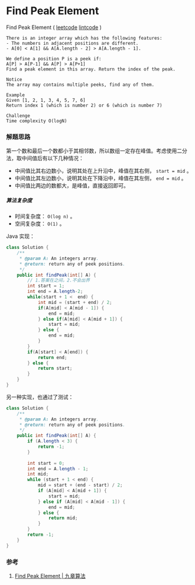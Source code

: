 #  Find Peak Element

Find Peak Element  ( [leetcode]()  [lintcode](http://www.lintcode.com/en/problem/find-peak-element/#) )

```
There is an integer array which has the following features:
- The numbers in adjacent positions are different.
- A[0] < A[1] && A[A.length - 2] > A[A.length - 1].

We define a position P is a peek if:
A[P] > A[P-1] && A[P] > A[P+1]
Find a peak element in this array. Return the index of the peak.

Notice
The array may contains multiple peeks, find any of them.

Example
Given [1, 2, 1, 3, 4, 5, 7, 6]
Return index 1 (which is number 2) or 6 (which is number 7)

Challenge
Time complexity O(logN)
```

### 解题思路

第一个数和最后一个数都小于其相邻数，所以数组一定存在峰值。考虑使用二分法，取中间值后有以下几种情况：

- 中间值比其右边数小，说明其处在上升沿中，峰值在其右侧， `start = mid` 。
- 中间值比其左边数小，说明其处在下降沿中，峰值在其左侧， `end = mid` 。
- 中间值比两边的数都大，是峰值，直接返回即可。

##### 算法复杂度

- 时间复杂度： `O(log n)` 。
- 空间复杂度： `O(1)` 。

Java 实现：

```java
class Solution {
    /**
     * @param A: An integers array.
     * @return: return any of peek positions.
     */
    public int findPeak(int[] A) {
        // 1.答案在之间，2.不会出界
        int start = 1; 
        int end = A.length-2;  
        while(start + 1 <  end) {
            int mid = (start + end) / 2;
            if(A[mid] < A[mid - 1]) {
                end = mid;
            } else if(A[mid] < A[mid + 1]) {
                start = mid;
            } else {
                end = mid;
            }
        }
        if(A[start] < A[end]) {
            return end;
        } else { 
            return start;
        }
    }
}
```

另一种实现，也通过了测试：

```java
class Solution {
    /**
     * @param A: An integers array.
     * @return: return any of peek positions.
     */
    public int findPeak(int[] A) {
        if (A.length < 3) {
            return -1;
        }
        
        int start = 0;
        int end = A.length - 1;
        int mid;
        while (start + 1 < end) {
            mid = start + (end - start) / 2;
            if (A[mid] < A[mid + 1]) {
                start = mid;
            } else if (A[mid] < A[mid - 1]) {
                end = mid;
            } else {
                return mid;
            }
        }
        return -1;
    }
}

```

### 参考

1. [Find Peak Element | 九章算法](http://www.jiuzhang.com/solutions/find-peak-element/)